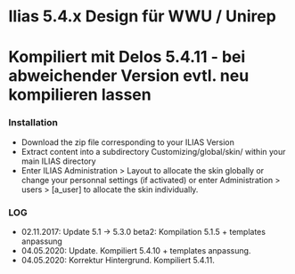 # **Ilias 5.4.x Design für WWU / Unirep**
# **Kompiliert mit Delos 5.4.11 - bei abweichender Version evtl. neu kompilieren lassen**

### **Installation**

* Download the zip file corresponding to your ILIAS Version
* Extract content into a subdirectory Customizing/global/skin/ within your main ILIAS directory
* Enter ILIAS Administration > Layout to allocate the skin globally or change your personnal settings (if activated) or enter Administration > users > [a_user] to allocate the skin individually.

### **LOG**
* 02.11.2017: Update 5.1 -> 5.3.0 beta2: Kompilation 5.1.5 + templates anpassung
* 04.05.2020: Update. Kompiliert 5.4.10 + templates anpassung.
* 04.05.2020: Korrektur Hintergrund. Kompiliert 5.4.11.
